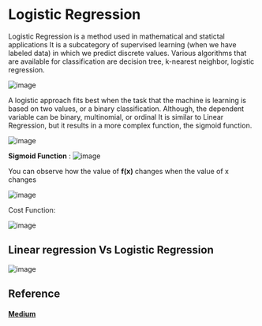 
# Logistic Regression

Logistic Regression is a method used in mathematical and statictal applications 
It is a subcategory of supervised learning (when we have labeled data) in which we predict discrete values. Various algorithms that are available for classification are decision tree, k-nearest neighbor, logistic regression.

![image](https://miro.medium.com/max/1400/1*EDtkFttM198K3TvW_A_hoQ.gif)

A logistic approach fits best when the task that the machine is learning is based on two values, or a binary classification.
Although, the dependent variable can be binary, multinomial, or ordinal
It is similar to Linear Regression, but it results in a more complex function, the sigmoid function.

![image](https://miro.medium.com/max/1400/0*q3wC98LKNGFSFwdG.gif )

**Sigmoid Function** :
![image](https://miro.medium.com/max/484/1*-XcDnVV0LLpV5XyZ2fqcig.gif)


You can observe how the value of **f(x)** changes when the value of x changes


![image](https://i.stack.imgur.com/0CaHb.png)

Cost Function:

![image](https://i.stack.imgur.com/XbU4S.png)



## Linear regression Vs Logistic Regression



![image](http://slideplayer.com/slide/6183997/18/images/8/Linear+versus+Logistic+Regression.jpg)


## Reference

#### [Medium](https://medium.com/@vaibhavnohria36/coming-up-logistic-regression-for-you-23a3134a4d7e)
